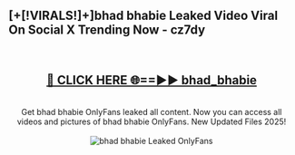 <h2>[+[!VIRALS!]+]bhad bhabie Leaked Video Viral On Social X Trending Now - cz7dy</h2>
<br>
<div align="center">
<h2><a href="https://libra.edu.pl?bhad_bhabie" rel="nofollow">🔴 CLICK HERE 🌐==►► bhad_bhabie</a></h2>
<br>
Get bhad bhabie OnlyFans leaked all content. Now you can access all videos and pictures of bhad bhabie OnlyFans. New Updated Files 2025!
<br>
<br>
<a href="https://libra.edu.pl?bhad_bhabie" rel="nofollow" data-target="animated-image.originalLink"><img src="https://i.ibb.co.com/WyWwxjT/player-gif2.gif" alt="bhad bhabie Leaked OnlyFans" style="max-width: 100%; display: inline-block;" data-target="animated-image.originalImage"></a>
</div>
<br>